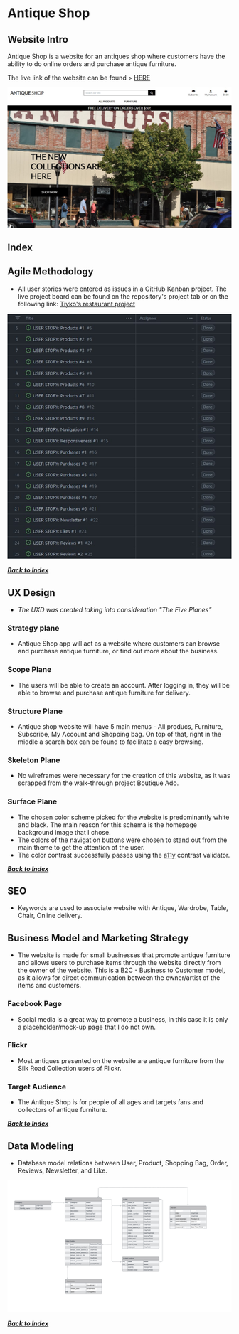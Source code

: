 # **Antique Shop**

## **Website Intro**

Antique Shop is a website for an antiques shop where customers have the ability to do online orders and purchase antique furniture.

The live link of the website can be found > [HERE](https://antique-shop.herokuapp.com/)

![Landing Page](docs/screenshots/landingpage.jpg)

## **Index**

## Agile Methodology

* All user stories were entered as issues in a GitHub Kanban project. The live project board can be found on the repository's project tab or on the following link: [Tiyko's restaurant project](https://github.com/users/Tiyko/projects/8/views/1)

![User Stories](docs/screenshots/user_stories.jpg)

[***Back to Index***](#index)

## UX Design

* *The UXD was created taking into consideration "The Five Planes"*

### Strategy plane

* Antique Shop app will act as a website where customers can browse and purchase antique furniture, or find out more about the business.

### Scope Plane

* The users will be able to create an account. After logging in, they will be able to browse and purchase antique furniture for delivery.

### Structure Plane

* Antique shop website will have 5 main menus - All producs, Furniture, Subscribe, My Account and Shopping bag. On top of that, right in the middle a search box can be found to facilitate a easy browsing.

### Skeleton Plane

* No wireframes were necessary for the creation of this website, as it was scrapped from the walk-through project Boutique Ado.

### Surface Plane

* The chosen color scheme picked for the website is predominantly white and black. The main reason for this schema is the homepage background image that I chose.
* The colors of the navigation buttons were chosen to stand out from the main theme to get the attention of the user.
* The color contrast successfully passes using the [a11y](https://color.a11y.com/) contrast validator.

[***Back to Index***](#index)

## SEO

* Keywords are used to associate website with Antique, Wardrobe, Table, Chair, Online delivery.

## Business Model and Marketing Strategy

* The website is made for small businesses that promote antique furniture and allows users to purchase items through the website directly from the owner of the website. This is a B2C - Business to Customer model, as it allows for direct communication between the owner/artist of the items and customers.

### Facebook Page

* Social media is a great way to promote a business, in this case it is only a placeholder/mock-up page that I do not own.

### Flickr

* Most antiques presented on the website are antique furniture from the Silk Road Collection users of Flickr.

### Target Audience

* The Antique Shop is for people of all ages and targets fans and collectors of antique furniture.

[***Back to Index***](#index)

## Data Modeling

* Database model relations between User, Product, Shopping Bag, Order, Reviews, Newsletter, and Like.

![Data Model](docs/data_modeling/data_model.png)

[***Back to Index***](#index)

